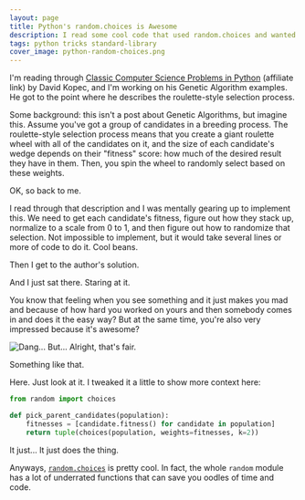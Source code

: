 ```yaml
---
layout: page
title: Python's random.choices is Awesome
description: I read some cool code that used random.choices and wanted to share it.
tags: python tricks standard-library
cover_image: python-random-choices.png
---
```


I'm reading through [Classic Computer Science Problems in Python](https://amzn.to/2FvzVDI) (affiliate link) by David Kopec, and I'm working on his Genetic Algorithm examples.  He got to the point where he describes the roulette-style selection process.

Some background: this isn't a post about Genetic Algorithms, but imagine this.  Assume you've got a group of candidates in a breeding process.  The roulette-style selection process means that you create a giant roulette wheel with all of the candidates on it, and the size of each candidate's wedge depends on their "fitness" score: how much of the desired result they have in them.  Then, you spin the wheel to randomly select based on these weights.

OK, so back to me.  

I read through that description and I was mentally gearing up to implement this.  We need to get each candidate's fitness, figure out how they stack up, normalize to a scale from 0 to 1, and then figure out how to randomize that selection.  Not impossible to implement, but it would take several lines or more of code to do it.  Cool beans.

Then I get to the author's solution.

And I just sat there.  Staring at it.

You know that feeling when you see something and it just makes you mad and because of how hard you worked on yours and then somebody comes in and does it the easy way?  But at the same time, you're also very impressed because it's awesome?

![Dang... But... Alright, that's fair.](https://i.imgur.com/hxdCpt2.gif)

Something like that.

Here.  Just look at it.  I tweaked it a little to show more context here:

```python
from random import choices

def pick_parent_candidates(population):
    fitnesses = [candidate.fitness() for candidate in population]
    return tuple(choices(population, weights=fitnesses, k=2))
```

It just...  It just does the thing.

Anyways, [`random.choices`](<https://docs.python.org/3/library/random.html#random.choices>) is pretty cool.  In fact, the whole `random` module has a lot of underrated functions that can save you oodles of time and code.